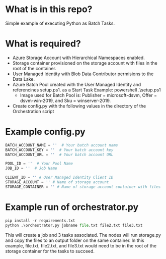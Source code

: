 # What is in this repo?

Simple example of executing Python as Batch Tasks.  

# What is required? 

* Azure Storage Account with Hierarchical Namespaces enabled.
* Storage container provisioned on the storage account with files in the root of the container.
* User Managed Identity with Blob Data Contributor permisions to the Data Lake.
* Azure Batch Pool created with the User Managed Identity and referencines setup.ps1. as a Start Task Example: powershell .\setup.ps1
  * Image used for Batch Pool is: Publisher = microsoft-dsvm, Offer = dsvm-win-2019, and Sku = 
winserver-2019.
* Create config.py with the following values in the directory of the Orchestration script

# Example config.py

```python
BATCH_ACCOUNT_NAME = ''  # Your batch account name
BATCH_ACCOUNT_KEY = ''  # Your batch account key
BATCH_ACCOUNT_URL = ''  # Your batch account URL

POOL_ID = ''  # Your Pool Name
JOB_ID = ''  # Job Name

CLIENT_ID = '' # User Managed Identity Client ID
STORAGE_ACCOUNT = '' # Name of storage account
STORAGE_CONTAINER = '' # Name of storage account container with files
```
# Example run of orchestrator.py

```python
pip install -r requirements.txt
python .\orchestrator.py jobname file.txt file2.txt file3.txt
```

This will create a job and 3 tasks associated.  The nodes will run storage.py and copy the files to an output folder on the same container.  In this example, file.txt, file2.txt, and file3.txt would need to be in the root of the storage container for the tasks to succeed.    